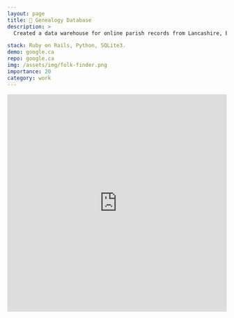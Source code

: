```yaml
---
layout: page
title: 🌱 Genealogy Database
description: >
  Created a data warehouse for online parish records from Lancashire, England. Processed the raw data using Python, stored the clean data in an SQLite3 database. Ruby on Rails for the CRUD and search functionality.

stack: Ruby on Rails, Python, SQLite3.
demo: google.ca
repo: google.ca
img: /assets/img/folk-finder.png
importance: 20
category: work
---
```


<iframe style="border:none" width="100%" height="500" src="https://whimsical.com/embed/TQXuAYRQrZyzNmTv38Hy9q"></iframe>
